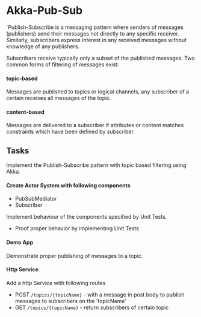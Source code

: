 # Akka-Pub-Sub

`Publish-Subscribe is a messaging pattern where senders of messages (publishers) send their messages not directly to any
specific receiver. Similarly, subscribers express interest in any received messages without knowledge of any publishers.

Subscribers receive typically only a subset of the published messages. Two common forms of filtering of messages exist:

#### topic-based
Messages are published to topics or logical channels, any subscriber of a certain receives all messages of the topic.

#### content-based
Messages are delivered to a subscriber if attributes or content matches constraints which have been defined by subscriber.


## Tasks
Implement the Publish-Subscribe pattern with topic based filtering using Akka.

#### Create Actor System with following components
* PubSubMediator
* Subscriber

Implement behaviour of the components specified by Unit Tests.
* Proof proper behavior by implementing Unit Tests

#### Demo App
Demonstrate proper publishing of messages to a topic.

#### Http Service
Add a http Service with following routes
* POST `/topics/{topicName}` - with a message in post body to publish messages to subscribers on the 'topicName'
* GET `/topics/{topicName}` - return subscribers of certain topic
